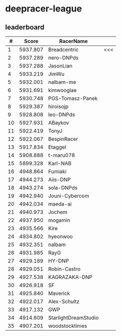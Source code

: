 # deepracer-league

## leaderboard

<!-- leaderboard -->
| # | Score | RacerName |   |
| - | ----- | --------- | - |
| 1 | 5937.807 | Breadcentric | <<< |
| 2 | 5937.289 | nero-DNPds | |
| 3 | 5937.288 | JasonLian | |
| 4 | 5933.219 | JimWu | |
| 5 | 5932.001 | nalbam-me | |
| 6 | 5931.691 | kimwooglae | |
| 7 | 5930.748 | PGS-Tomasz-Panek | |
| 8 | 5929.387 | hiroisojp | |
| 9 | 5928.808 | leo-DNPds | |
| 10 | 5927.931 | ABaykov | |
| 11 | 5922.419 | TonyJ | |
| 12 | 5922.067 | BespinRacer | |
| 13 | 5917.834 | Etaggel | |
| 14 | 5908.888 | t-maru078 | |
| 15 | 5899.328 | Karl-NAB | |
| 16 | 4948.864 | Fumiaki | |
| 17 | 4944.273 | Aiis-DNP | |
| 18 | 4943.274 | sola-DNPds | |
| 19 | 4942.940 | Jouni-Cybercom | |
| 20 | 4942.034 | maeda-ai | |
| 21 | 4940.973 | Jochem | |
| 22 | 4937.950 | mogamin | |
| 23 | 4935.566 | Kire | |
| 24 | 4934.802 | hyeonwoo | |
| 25 | 4932.351 | nalbam | |
| 26 | 4931.985 | RayG | |
| 27 | 4929.189 | HY-DNP | |
| 28 | 4929.051 | Robin-Castro | |
| 29 | 4927.538 | KAGRAZAKA-DNP | |
| 30 | 4926.918 | SF | |
| 31 | 4925.840 | Maverick | |
| 32 | 4922.017 | Alex-Schultz | |
| 33 | 4917.132 | GWP | |
| 34 | 4914.609 | StarlightDreamStudio | |
| 35 | 4907.201 | woodstocktimes | |
